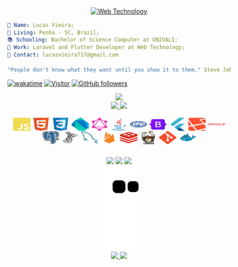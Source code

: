 <div align="center">
  <a href="https://webtechnology.com.br">
    <img align="center" title="Web Technology" alt="Web Technology" width="350" src="https://webtechnology.com.br/images/logo-2.svg" style="margin-bottom: 0px;">
  </a>
</div>

```yaml
👤 Name: Lucas Vieira;
📍 Living: Penha - SC, Brazil;
📚 Schooling: Bachelor of Science Computer at UNIVALI;
💼 Work: Laravel and Flutter Developer at Web Technology;
📧 Contact: lucasvieira717@gmail.com

"People don't know what they want until you show it to them." Steve Jobs 
```
[![wakatime](https://wakatime.com/badge/user/8d082b9a-0e74-448e-81c6-301b6d111b5d.svg)](https://wakatime.com/@8d082b9a-0e74-448e-81c6-301b6d111b5d)
[![Visitor](https://visitor-badge.laobi.icu/badge?page_id=lucasvieira2902.lucasvieira2902)](https://github.com/lucasvieira2902) [![GitHub followers](https://img.shields.io/github/followers/lucasvieira2902.svg?style=social&label=Follow)](https://github.com/lucasvieira2902?tab=followers)

<div align="center">
  <a href="https://github.com/LucasVieira2902">
    <img height="160em" src="https://github-readme-stats.vercel.app/api/wakatime?username=@8d082b9a-0e74-448e-81c6-301b6d111b5d&theme=algolia"/><br/>
    <img height="160em" src="https://github-readme-stats.vercel.app/api?username=lucasvieira2902&show_icons=true&theme=algolia&include_all_commits=true&count_private=true"/>
    <img height="160em" src="https://github-readme-stats.vercel.app/api/top-langs/?username=lucasvieira2902&layout=compact&langs_count=7&theme=algolia&include_all_commits=true&count_private=true"/>
  </a>
</div>
 <br/>
<!--LINGUAGENS:-->
<div style="display: inline_block" align="center">
  <img align="center" title="Javascript" alt="Lucas-Js" height="30" width="40" src="https://raw.githubusercontent.com/devicons/devicon/master/icons/javascript/javascript-plain.svg">
  <img align="center" title="HTML" alt="Lucas-HTML" height="30" width="40" src="https://raw.githubusercontent.com/devicons/devicon/master/icons/html5/html5-original.svg">
  <img align="center" title="CSS" alt="Lucas-CSS" height="30" width="40" src="https://raw.githubusercontent.com/devicons/devicon/master/icons/css3/css3-original.svg">
  <img align="center" title="Dart" alt="Lucas-Dart" height="30" width="40" src="https://raw.githubusercontent.com/devicons/devicon/master/icons/dart/dart-original.svg">
  <img align="center" title="Graphql" alt="Lucas-Graphql" height="30" width="40" src="https://raw.githubusercontent.com/devicons/devicon/master/icons/graphql/graphql-plain.svg">
  <img align="center" title="Java" alt="Lucas-Java" height="30" width="40" src="https://raw.githubusercontent.com/devicons/devicon/master/icons/java/java-original.svg">
  <img align="center" title="PHP" alt="Lucas-Php" height="30" width="40" src="https://raw.githubusercontent.com/devicons/devicon/master/icons/php/php-plain.svg">
<!--FRAMEWORKS:-->
    <img align="center" title="Bootstrap" alt="Lucas-Bootstrap" height="30" width="40" src="https://raw.githubusercontent.com/devicons/devicon/master/icons/bootstrap/bootstrap-original.svg">
    <img align="center" title="Flutter" alt="Lucas-Flutter" height="30" width="40" src="https://raw.githubusercontent.com/devicons/devicon/master/icons/flutter/flutter-original.svg">
    <img align="center" title="Laravel" alt="Lucas-Laravel" height="30" width="40" src="https://raw.githubusercontent.com/devicons/devicon/master/icons/laravel/laravel-plain.svg">  
<!--BANCOS:-->
  <img align="center" title="Oracle" alt="Lucas-Oracle" height="30" width="40" src="https://raw.githubusercontent.com/devicons/devicon/master/icons/oracle/oracle-original.svg">
  <img align="center" title="Postgres" alt="Lucas-Postgresql" height="30" width="40" src="https://raw.githubusercontent.com/devicons/devicon/master/icons/postgresql/postgresql-original.svg">
  <img align="center" title="SQL Server" alt="Lucas-SQLServer" height="30" width="40" src="https://raw.githubusercontent.com/devicons/devicon/master/icons/microsoftsqlserver/microsoftsqlserver-plain.svg">
  <img align="center" title="MySql" alt="Lucas-Mysql" height="30" width="40" src="https://raw.githubusercontent.com/devicons/devicon/master/icons/mysql/mysql-original.svg">
  <img align="center" title="Firebase" alt="Lucas-Firebase" height="30" width="40" src="https://raw.githubusercontent.com/devicons/devicon/master/icons/firebase/firebase-plain.svg">
  <img align="center" title="Redis" alt="Lucas-Redis" height="30" width="40" src="https://raw.githubusercontent.com/devicons/devicon/master/icons/redis/redis-plain.svg">
<!--FERRAMENTAS:-->
    <img align="center" title="Composer" alt="Lucas-Composer" height="30" width="40" src="https://raw.githubusercontent.com/devicons/devicon/master/icons/composer/composer-original.svg">
    <img align="center" title="GIT" alt="Lucas-Git" height="30" width="40" src="https://raw.githubusercontent.com/devicons/devicon/master/icons/git/git-original.svg">
    <img align="center" title="Docker" alt="Lucas-Docker" height="30" width="40" src="https://raw.githubusercontent.com/devicons/devicon/master/icons/docker/docker-original.svg">
</div>
    
  ##
 
<div align="center">
  <a href = "mailto:lucasvieira717@gmail.com"><img src="https://img.shields.io/badge/-Gmail-%23333?style=for-the-badge&logo=gmail&logoColor=white" target="_blank"></a>
  <a href="https://www.linkedin.com/in/lucasvieira96" target="_blank"><img src="https://img.shields.io/badge/-LinkedIn-%230077B5?style=for-the-badge&logo=linkedin&logoColor=white" target="_blank"></a> 
  <a href="https://www.facebook.com/lucasvieira1996/" {target="_blank"}><img src="https://img.shields.io/badge/Facebook-1877F2?style=for-the-badge&logo=facebook&logoColor=white" target="_blank"></a> 
<br>
<img src="https://github.com/lucasvieira2902/lucasvieira2902/blob/output/github-contribution-grid-snake.svg">
<br>
<a align="center" href="https://github.com/LucasVieira2902">
  <img width="400px" src="https://wakatime.com/share/@lucasvieira96/9756d21b-7314-45d2-bb32-6cb1316e149c.svg">
  <img width="400px" src="https://wakatime.com/share/@lucasvieira96/f5c0cead-9bae-4dd4-ae3b-ad6d0dbf824d.svg">
</a>
